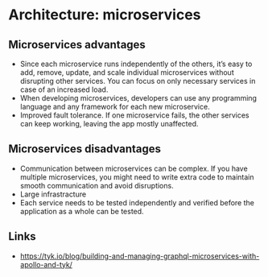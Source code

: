 # Architecture: microservices

## Microservices advantages

- Since each microservice runs independently of the others, it’s easy to add, remove, update, and scale individual microservices without disrupting other services. You can focus on only necessary services in case of an increased load.
- When developing microservices, developers can use any programming language and any framework for each new microservice.
- Improved fault tolerance. If one microservice fails, the other services can keep working, leaving the app mostly unaffected.
## Microservices disadvantages

- Communication between microservices can be complex. If you have multiple microservices, you might need to write extra code to maintain smooth communication and avoid disruptions.
- Large infrastracture
- Each service needs to be tested independently and verified before the application as a whole can be tested.

## Links

 - https://tyk.io/blog/building-and-managing-graphql-microservices-with-apollo-and-tyk/
